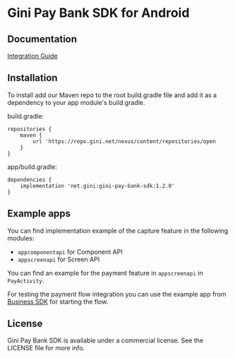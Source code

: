 Gini Pay Bank SDK for Android
===============================

Documentation
-------------
[Integration Guide](https://developer.gini.net/gini-pay-bank-sdk-android/html/)


Installation
------------

To install add our Maven repo to the root build.gradle file and add it as a dependency to your app
module's build.gradle.

build.gradle:

```
repositories {
    maven {
        url 'https://repo.gini.net/nexus/content/repositories/open
    }
}
```

app/build.gradle:

```
dependencies {
    implementation 'net.gini:gini-pay-bank-sdk:1.2.0'
}
```

Example apps
------------

You can find implementation example of the capture feature in the following modules:
- `appcomponentapi` for Component API
- `appscreenapi` for Screen API

You can find an example for the payment feature in `appscreenapi` in `PayActivity`. 

For testing the payment flow integration you can use the example app from [Business SDK](https://github.com/gini/gini-pay-business-sdk-android#example-apps)
for starting the flow.
 

## License

Gini Pay Bank SDK is available under a commercial license.
See the LICENSE file for more info.
